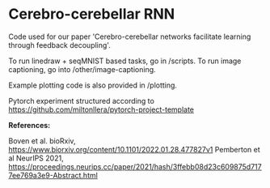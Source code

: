 # Cerebro-cerebellar RNN

Code used for our paper 'Cerebro-cerebellar networks facilitate learning through feedback decoupling'.

To run linedraw + seqMNIST based tasks, go in /scripts.
To run image captioning, go into /other/image-captioning.

Example plotting code is also provided in /plotting. 

Pytorch experiment structured according to https://github.com/miltonllera/pytorch-project-template

<b>References:</b>

Boven et al. bioRxiv, https://www.biorxiv.org/content/10.1101/2022.01.28.477827v1
Pemberton et al NeurIPS 2021, https://proceedings.neurips.cc/paper/2021/hash/3ffebb08d23c609875d7177ee769a3e9-Abstract.html
